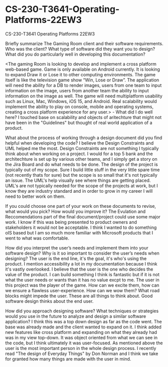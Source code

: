 # CS-230-T3641-Operating-Platforms-22EW3
CS-230-T3641 Operating Platforms 22EW3 

Briefly summarize The Gaming Room client and their software requirements. Who was the client? What type of software did they want you to design?
What did you do particularly well in developing this documentation?

<The gaming Room is looking to develop and implement a cross platform web-based game. Game is only available on Android currently.
It is looking to expand Draw it or Lose it to other computing environments. The game itself is like the television game show “Win, Lose or Draw”. 
The application will need the ability for a DB to render images, users from one team to input information on the image, users from another team the ability to 
input information on the image as well. The game will need multiplatform usability such as Linux, Mac, Windows, iOS 15, and Android. Real scalability would implement 
the ability to play on console, mobile and operating systems, creating a cross platform experience for any user.> - What did I do well here? I touched base on scalability
and objects of aritechture that might not have been in the "Guidelines" but thought of real world application of a product. 

What about the process of working through a design document did you find helpful when developing the code?
I believe the Design Constraints and UML helped me the most. Design Constraints are not something I typically think about when working on a project. I would for a top 5 bank
and the architechture is set up by various other teams, and I simply get a story on the Jira Board and do what needs to be done. The design of the project is typically out 
of my scope. Sure I build little stuff in the very little spare time (not recently thats for sure) but the scope is so small that it's not typically an issue. The UML's help
visually see where things are getting placed. UML's are not typically needed for the scope of the projects at work, but I know they are industry standard and in order to grow
in my career I will need to better work on them.

If you could choose one part of your work on these documents to revise, what would you pick? How would you improve it?
The Evulation and Reccomendations part of the final document/project could use some major work. I know if this was being presented to product owners and stakeholders it 
would not be acceptable. I think I wanted to do something oIS based but I am so much more familiar with Microsoft products that I went to what was comfortable.

How did you interpret the user’s needs and implement them into your software design? Why is it so important to consider the user’s needs when designing?
The user is the end line, it's the goal, it's who's using the product. I mention accessibility a lot in my documentation because I think it's vastly overlooked. I believe that
the user is the one who decides the value of the product. I can build something I think is fantastic but if it is not what the user needs or wants than it has no value excpt
to me. The user in this project was the player of the game. How can we excite them, how can we ensure a flawless user-experience. How can we wow them? What road blocks might
impede the user. These are all things to think about. Good software design thinks about the end user. 

How did you approach designing software? What techniques or strategies would you use in the future to analyze and design a similar software application?
I think this was a top down design as far as the code went. The base was already made and the client wanted to expand on it. I think added new features like cross platform
and expanding on what they already had was in my view top-down. It was object oriented from what we can see in the code, but I think ultimately it was user-focused. As mentioned
above the user is the most important person in the whole design process. I recently read "The design of Everyday Things" by Don Norman and I think we take for granted how many 
things are made with the user in mind. 
